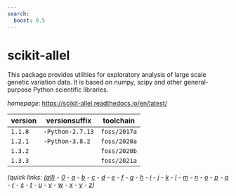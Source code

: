 ```yaml
---
search:
  boost: 0.5
---
```

# scikit-allel

This package provides utilities for exploratory analysis of large scale genetic variation data.   It is based on numpy, scipy and other general-purpose Python scientific libraries.

*homepage*: <https://scikit-allel.readthedocs.io/en/latest/>

version | versionsuffix | toolchain
--------|---------------|----------
``1.1.8`` | ``-Python-2.7.13`` | ``foss/2017a``
``1.2.1`` | ``-Python-3.8.2`` | ``foss/2020a``
``1.3.2`` |  | ``foss/2020b``
``1.3.3`` |  | ``foss/2021a``


*(quick links: [(all)](../index.md) - [0](../0/index.md) - [a](../a/index.md) - [b](../b/index.md) - [c](../c/index.md) - [d](../d/index.md) - [e](../e/index.md) - [f](../f/index.md) - [g](../g/index.md) - [h](../h/index.md) - [i](../i/index.md) - [j](../j/index.md) - [k](../k/index.md) - [l](../l/index.md) - [m](../m/index.md) - [n](../n/index.md) - [o](../o/index.md) - [p](../p/index.md) - [q](../q/index.md) - [r](../r/index.md) - [s](../s/index.md) - [t](../t/index.md) - [u](../u/index.md) - [v](../v/index.md) - [w](../w/index.md) - [x](../x/index.md) - [y](../y/index.md) - [z](../z/index.md))*

